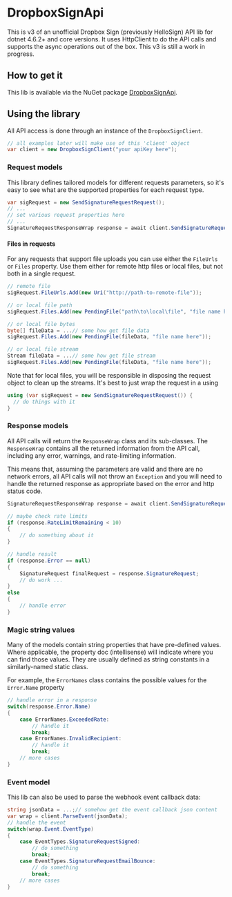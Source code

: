 # DropboxSignApi
This is v3 of an unofficial Dropbox Sign (previously HelloSign) API lib for dotnet 4.6.2+ and core versions.
It uses HttpClient to do the API calls and supports the async operations out of the box. This v3 is still
a work in progress.

## How to get it
This lib is available via the NuGet package 
[DropboxSignApi](https://www.nuget.org/packages/dropboxsignapi).


## Using the library
All API access is done through an instance of the `DropboxSignClient`.

```cs
// all examples later will make use of this 'client' object
var client = new DropboxSignClient("your apiKey here");
```

### Request models
This library defines tailored models for different requests parameters,
so it's easy to see what are the supported properties for each 
request type.

```cs
var sigRequest = new SendSignatureRequestRequest();
// ...
// set various request properties here
// ...
SignatureRequestResponseWrap response = await client.SendSignatureRequestAsync(sigRequest);
```

#### Files in requests
For any requests that support file uploads you can use either the `FileUrls` or `Files` property.
Use them either for remote http files or local files, but not both in a single request.

```cs
// remote file
sigRequest.FileUrls.Add(new Uri("http://path-to-remote-file"));

// or local file path
sigRequest.Files.Add(new PendingFile("path\to\local\file", "file name here"));

// or local file bytes
byte[] fileData = ...// some how get file data
sigRequest.Files.Add(new PendingFile(fileData, "file name here"));

// or local file stream
Stream fileData = ...// some how get file stream
sigRequest.Files.Add(new PendingFile(fileData, "file name here"));
```

Note that for local files, you will be responsible in disposing the request object
to clean up the streams. It's best to just wrap the request in a using

```cs
using (var sigRequest = new SendSignatureRequestRequest()) {
  // do things with it
}
```


### Response models
All API calls will return the `ResponseWrap` class and its sub-classes.
The `ResponseWrap` contains all the returned information from the API call,
including any error, warnings, and rate-limiting information.

This means that, assuming the parameters are valid and there are no network errors, 
all API calls will not throw an `Exception` and you will need to handle the returned response
as appropriate based on the error and http status code.

```cs
SignatureRequestResponseWrap response = await client.SendSignatureRequestAsync(sigRequest);

// maybe check rate limits
if (response.RateLimitRemaining < 10)
{
    // do something about it
}

// handle result
if (response.Error == null) 
{
    SignatureRequest finalRequest = response.SignatureRequest;
    // do work ...
} 
else 
{
    // handle error
}


```

### Magic string values
Many of the models contain string properties that have pre-defined values.
Where applicable, the property doc (intellisense) will indicate where you can find those values.
They are usually defined as string constants in a similarly-named static class. 

For example, the `ErrorNames` class contains the possible values for the `Error.Name` property

```cs
// handle error in a response
switch(response.Error.Name)
{
    case ErrorNames.ExceededRate:
        // handle it
        break;
    case ErrorNames.InvalidRecipient:
        // handle it
        break;
    // more cases
}


```



### Event model
This lib can also be used to parse the webhook event callback data:

```cs
string jsonData = ...;// somehow get the event callback json content
var wrap = client.ParseEvent(jsonData);
// handle the event
switch(wrap.Event.EventType)
{
    case EventTypes.SignatureRequestSigned:
        // do something
        break;
    case EventTypes.SignatureRequestEmailBounce:
        // do something
        break;
    // more cases
}
```
